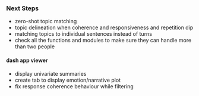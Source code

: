 
### Next Steps

- zero-shot topic matching
- topic delineation when coherence and responsiveness and repetition dip
- matching topics to individual sentences instead of turns
- check all the functions and modules to make sure they can handle more than two people

#### dash app viewer
- display univariate summaries
- create tab to display emotion/narrative plot
- fix response coherence behaviour while filtering
